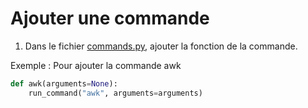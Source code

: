 # Ajouter une commande

1. Dans le fichier [commands.py](https://github.com/UnixFilters/checker/blob/main/exemple_checker/tests/gen/commands.py), ajouter la fonction de la commande.

Exemple : Pour ajouter la commande awk

```python title="commands.py"
def awk(arguments=None):
    run_command("awk", arguments=arguments)
```
